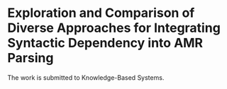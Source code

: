 # Exploration and Comparison of Diverse Approaches for Integrating Syntactic Dependency into AMR Parsing
The work is submitted to Knowledge-Based Systems.